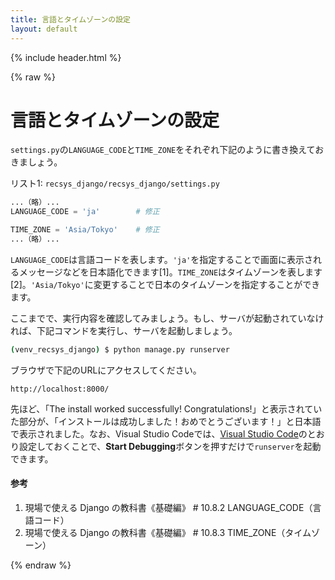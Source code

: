 ```yaml
---
title: 言語とタイムゾーンの設定
layout: default
---
```


{% include header.html %}

{% raw %}

# 言語とタイムゾーンの設定

`settings.py`の`LANGUAGE_CODE`と`TIME_ZONE`をそれぞれ下記のように書き換えておきましょう。

リスト1: `recsys_django/recsys_django/settings.py`
```py
...（略）...
LANGUAGE_CODE = 'ja'        # 修正

TIME_ZONE = 'Asia/Tokyo'    # 修正
...（略）...
```

`LANGUAGE_CODE`は言語コードを表します。`'ja'`を指定することで画面に表示されるメッセージなどを日本語化できます[1]。`TIME_ZONE`はタイムゾーンを表します[2]。`'Asia/Tokyo'`に変更することで日本のタイムゾーンを指定することができます。

ここまでで、実行内容を確認してみましょう。もし、サーバが起動されていなければ、下記コマンドを実行し、サーバを起動しましょう。

```bash
(venv_recsys_django) $ python manage.py runserver
```

ブラウザで下記のURLにアクセスしてください。

`http://localhost:8000/`

先ほど、「The install worked successfully! Congratulations!」と表示されていた部分が、「インストールは成功しました！おめでとうございます！」と日本語で表示されました。なお、Visual Studio Codeでは、[Visual Studio Code](vscode.md)のとおり設定しておくことで、**Start Debugging**ボタンを押すだけで`runserver`を起動できます。

#### 参考
1. 現場で使える Django の教科書《基礎編》 # 10.8.2 LANGUAGE_CODE（言語コード）
1. 現場で使える Django の教科書《基礎編》 # 10.8.3 TIME_ZONE（タイムゾーン）

{% endraw %}
